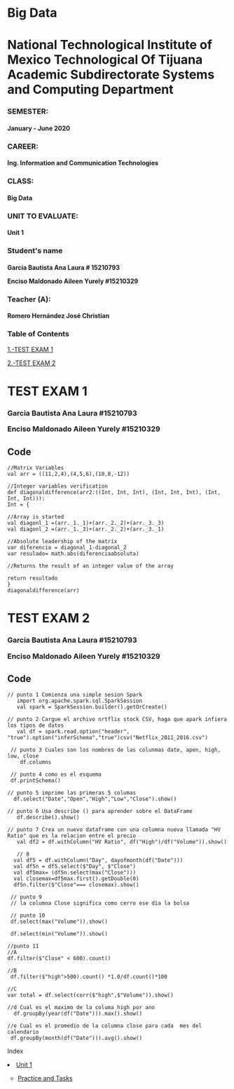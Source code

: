 # Big Data

<H1 aling="center"> 
National Technological Institute of Mexico Technological Of Tijuana
Academic Subdirectorate
Systems and Computing Department</H1>

<H3 aling="center">SEMESTER:</H3><H4 aling="center">January - June 2020</H4>
<H3 aling="center">CAREER:</H3>
<H4 aling="center">Ing. Information and Communication Technologies</H4>
<H3 aling="center">CLASS:</H3>
<H4 aling="center">Big Data</H4>
<H3 aling="center">UNIT TO EVALUATE:</H3>
<H4 aling="center">Unit 1</H4>
<H3 aling="center">Student's name</H3>
<H4 aling="center">
 Garcia Bautista Ana Laura # 15210793 

 Enciso Maldonado Aileen Yurely #15210329</H4> 

<H3 aling="center">Teacher (A):</H3>
<H4 aling="center">Romero Hernández José Christian </H4>

<H3>Table of Contents</H3>

[1.-TEST EXAM 1](#TEST-EXAM-1)

[2.-TEST EXAM 2](#TEST-EXAM-2)


 # TEST EXAM 1
   
  <H3 aling="center"> 
  Garcia Bautista Ana Laura #15210793
  
  Enciso Maldonado Aileen Yurely #15210329</H3>
  
  <h2> Code </h2>
  
    //Matrix Variables
    val arr = ((11,2,4),(4,5,6),(10,8,-12))
 
    //Integer variables verification
    def diagonaldifference(arr2:((Int, Int, Int), (Int, Int, Int), (Int, Int, Int))): 
    Int = {
 
    //Array is started
    val diagonl_1 =(arr._1._1)+(arr._2._2)+(arr._3._3)
    val diagonl_2 =(arr._1._3)+(arr._2._2)+(arr._3._1)
 
    //Absolute leadership of the matrix
    var diferencia = diagonal_1-diagonal_2
    var resulado= math.abs(diferenciaabsoluta)
 
    //Returns the result of an integer value of the array

    return resultado
    }
    diagonaldifference(arr)
    
 # TEST EXAM 2
   
<H3 aling="center"> 
  Garcia Bautista Ana Laura #15210793
  
  Enciso Maldonado Aileen Yurely #15210329</H3>
  
 <h2> Code </h2>
 
    // punto 1 Comienza una simple sesion Spark
       import org.apache.spark.sql.SparkSession 
       val spark = SparkSession.builder().getOrCreate()

    // punto 2 Cargue el archivo nrtflix stock CSV, haga que apark infiera los tipos de datos
       val df = spark.read.option("header", "true").option("inferSchema","true")csv("Netflix_2011_2016.csv") 

     // punto 3 Cuales son los nombres de las colunmas date, apen, high, low, close
        df.columns

     // punto 4 como es el esquema
     df.printSchema() 

    // punto 5 imprime las primeras 5 columas
      df.select("Date","Open","High","Low","Close").show()

    // punto 6 Usa describe () para aprender sobre el DataFrame
       df.describe().show()

    // punto 7 Crea un nuevo dataframe con una columna nueva llamada "HV Ratio" que es la relacion entre el precio 
       val df2 = df.withColumn("HV Ratio", df("High")/df("Volume")).show()
 
       // 8
      val df5 = df.withColumn("Day", dayofmonth(df("Date")))
      val df5n = df5.select($"Day", $"Close")
      val df5max= (df5n.select(max("Close")))
      val closemax=df5max.first().getDouble(0)
      df5n.filter($"Close"=== closemax).show()

     // punto 9
     // la columna Close significa como cerro ese dia la bolsa

     // punto 10
     df.select(max("Volume")).show()

     df.select(min("Volume")).show()

    //punto 11
    //A
    df.filter($"Close" < 600).count()

    //B
     df.filter($"high">500).count() *1.0/df.count()*100

    //C
    var total = df.select(corr($"high",$"Volume")).show()

    //d Cual es el maximo de la columa high por ano
      df.groupBy(year(df("Date"))).max().show()

    //e Cual es el promedio de la columna close para cada  mes del calendario
     df.groupBy(month(df("Date"))).avg().show()



<p> Index </p>
           
 <li type="type="square""><a href="https://github.com/anagarciabautista/DatosMasivos/tree/Unidad_1" target="_blank">Unit 1</a></li>
   <ul>
  
  <li type="circle"><a href="https://github.com/anagarciabautista/DatosMasivos/tree/Unidad_1/Practica_tareas" target="_blank">
Practice and Tasks</a>  </li>
 
 </u>
